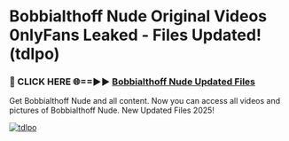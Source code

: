 # Bobbialthoff Nude Original Videos 0nlyFans Leaked - Files Updated! (tdlpo)

<h3>🔴 CLICK HERE 🌐==►► <a href="https://tinyurl.com/5h6xmrr3" rel="nofollow">Bobbialthoff Nude Updated Files</a></h3>

Get Bobbialthoff Nude and all content. Now you can access all videos and pictures of Bobbialthoff Nude. New Updated Files 2025!

[![tdlpo](https://i.imgur.com/KVD873Z.gif)](https://tinyurl.com/5h6xmrr3)

